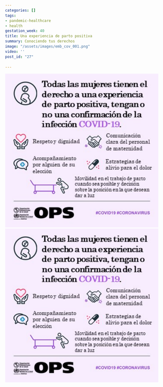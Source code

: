 ```yaml
---
categories: []
tags:
- pandemic-healthcare
- health
gestation_week: 40
title: Una experiencia de parto positiva
summary: Conociendo tus derechos
image: "/assets/images/emb_cov_001.png"
video: ''
post_id: "27"

---
```

![](/assets/images/emb_cov_001.png)![](/assets/images/emb_cov_001.png)
